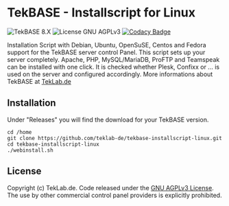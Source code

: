 # TekBASE - Installscript for Linux
![TekBASE 8.X](https://img.shields.io/badge/TekBASE-8.X-green.svg) ![License GNU AGPLv3](https://img.shields.io/badge/License-GNU_AGPLv3-blue.svg) [![Codacy Badge](https://api.codacy.com/project/badge/Grade/ab465eb926c04d3db4ce13c814b9e81c)](https://www.codacy.com/manual/ch.frankenstein/tekbase-installscript-linux?utm_source=github.com&amp;utm_medium=referral&amp;utm_content=teklab-de/tekbase-installscript-linux&amp;utm_campaign=Badge_Grade)

Installation Script with Debian, Ubuntu, OpenSuSE, Centos and Fedora support for the TekBASE server control Panel. This script sets up your server completely. Apache, PHP, MySQL/MariaDB, ProFTP and Teamspeak can be installed with one click. It is checked whether Plesk, Confixx or ... is used on the server and configured accordingly. More informations about TekBASE at [TekLab.de](https://teklab.de)

## Installation
Under "Releases" you will find the download for your TekBASE version.

```
cd /home
git clone https://github.com/teklab-de/tekbase-installscript-linux.git
cd tekbase-installscript-linux
./webinstall.sh
```

## License
Copyright (c) TekLab.de. Code released under the [GNU AGPLv3 License](https://github.com/teklab-de/tekbase-installscript-linux/blob/master/LICENSE). The use by other commercial control panel providers is explicitly prohibited.
